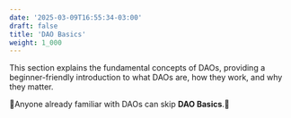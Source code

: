 ```yaml
---
date: '2025-03-09T16:55:34-03:00'
draft: false
title: 'DAO Basics'
weight: 1_000
---
```


This section explains the fundamental concepts of DAOs, providing a beginner-friendly introduction to what DAOs are, how they work, and why they matter. 

🔹Anyone already familiar with DAOs can skip **DAO Basics**.🔹

